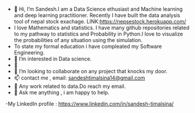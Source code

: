 - 👋 Hi, I’m Sandesh.I am a Data Science ethusiast and Machine learning and deep learning practitioner. Recently I have built the data analysis tool of nepal stock exachage.                LINK:https://nepsestock.herokuapp.com/
- I love Mathematics and statistics. I have many github repositories related to my pathway to statistics and Probability in Python.I love to visualize the probabilities of any situation using the simulation.
- To state my formal education i have compleated my Software Engineering.
- 👀 I’m interested in Data science.
- 🌱 
- 💞️ I’m looking to collaborate on any project that knocks my door.
- 📫 contact me , email: sandeshtimalsina14@gmail.com
- 💼 Any work related to data.Do reach my email.
- 💬 Ask me anything , i am happy to help.

-My LinkedIn profile : https://www.linkedin.com/in/sandesh-timalsina/
<!---
callingsandesh/callingsandesh is a ✨ special ✨ repository because its `README.md` (this file) appears on your GitHub profile.
You can click the Preview link to take a look at your changes.
--->
